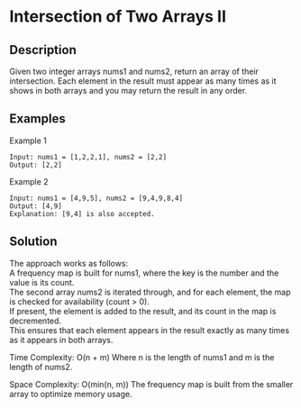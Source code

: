 #  Intersection of Two Arrays II

## Description
Given two integer arrays nums1 and nums2, return an array of their intersection. Each element in the result must appear as many times as it shows in both arrays and you may return the result in any order.

## Examples
Example 1
~~~
Input: nums1 = [1,2,2,1], nums2 = [2,2]
Output: [2,2]
~~~

Example 2
~~~
Input: nums1 = [4,9,5], nums2 = [9,4,9,8,4]
Output: [4,9]
Explanation: [9,4] is also accepted.
~~~

## Solution
The approach works as follows:    
A frequency map is built for nums1, where the key is the number and the value is its count.   
The second array nums2 is iterated through, and for each element, the map is checked for availability (count > 0).   
If present, the element is added to the result, and its count in the map is decremented.   
This ensures that each element appears in the result exactly as many times as it appears in both arrays.

Time Complexity: O(n + m)
Where n is the length of nums1 and m is the length of nums2.

Space Complexity: O(min(n, m))
The frequency map is built from the smaller array to optimize memory usage.
